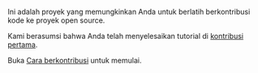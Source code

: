 Ini adalah proyek yang memungkinkan Anda untuk berlatih berkontribusi kode ke proyek open source.

Kami berasumsi bahwa Anda telah menyelesaikan tutorial di [kontribusi pertama](https://github.com/firstcontributions/first-contributions/blob/main/docs/translations/README.id.md).

Buka [Cara berkontribusi](CONTRIBUTING.de.md) untuk memulai.
